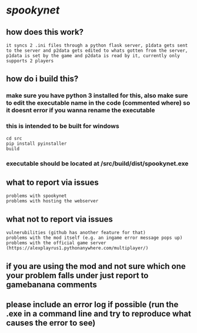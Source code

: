 # ***spookynet***
## how does this work?
```it syncs 2 .ini files through a python flask server, p1data gets sent to the server and p2data gets edited to whats gotten from the server, p1data is set by the game and p2data is read by it, currently only supports 2 players```
## how do i build this?
### make sure you have python 3 installed for this, also make sure to edit the executable name in the code (commented where) so it doesnt error if you wanna rename the executable
### this is intended to be built for windows
```
cd src
pip install pyinstaller
build
```
### executable should be located at /src/build/dist/spookynet.exe

## what to report via issues

```
problems with spookynet
problems with hosting the webserver
```

## what not to report via issues
```
vulnerubilities (github has another feature for that)
problems with the mod itself (e.g. an ingame error message pops up)
problems with the official game server (https://alexplayrus1.pythonanywhere.com/multiplayer/)
```
## if you are using the mod and not sure which one your problem falls under just report to gamebanana comments
## please include an error log if possible (run the .exe in a command line and try to reproduce what causes the error to see)
